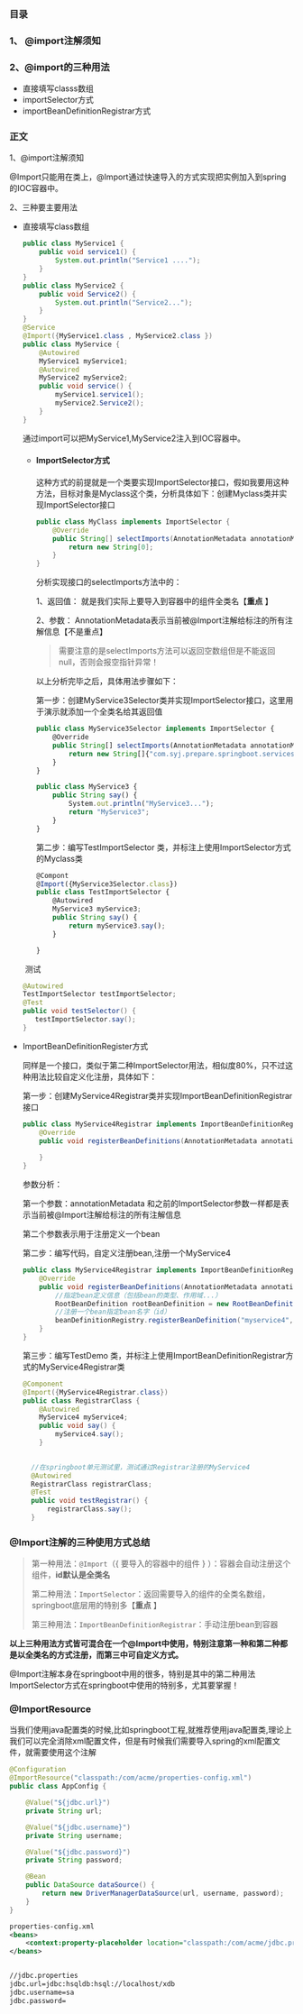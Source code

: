 ###

### 目录

### 1、 @import注解须知

### 2、@import的三种用法

* 直接填写classs数组
* importSelector方式
* importBeanDefinitionRegistrar方式



### 正文

1、@import注解须知

@Import只能用在类上，@Import通过快速导入的方式实现把实例加入到spring的IOC容器中。

2、三种要主要用法

* 直接填写class数组

  ```java
  public class MyService1 {
      public void service1() {
          System.out.println("Service1 ....");
      }
  }
  public class MyService2 {
      public void Service2() {
          System.out.println("Service2...");
      }
  }
  @Service
  @Import({MyService1.class , MyService2.class })
  public class MyService {
      @Autowired
      MyService1 myService1;
      @Autowired
      MyService2 myService2;
      public void service() {
          myService1.service1();
          myService2.Service2();
      }
  }
  
  ```

  通过import可以把MyService1,MyService2注入到IOC容器中。

  

  * #### ImportSelector方式

    这种方式的前提就是一个类要实现ImportSelector接口，假如我要用这种方法，目标对象是Myclass这个类，分析具体如下：创建Myclass类并实现ImportSelector接口

    ```java
    public class MyClass implements ImportSelector {
        @Override
        public String[] selectImports(AnnotationMetadata annotationMetadata) {
            return new String[0];
        }
    }
    ```

    分析实现接口的selectImports方法中的：

    1、返回值： 就是我们实际上要导入到容器中的组件全类名【**重点** 】

    2、参数： AnnotationMetadata表示当前被@Import注解给标注的所有注解信息【不是重点】

    > 需要注意的是selectImports方法可以返回空数组但是不能返回null，否则会报空指针异常！

    以上分析完毕之后，具体用法步骤如下：

    第一步：创建MyService3Selector类并实现ImportSelector接口，这里用于演示就添加一个全类名给其返回值

    ```javascript
    public class MyService3Selector implements ImportSelector {
        @Override
        public String[] selectImports(AnnotationMetadata annotationMetadata) {
            return new String[]{"com.syj.prepare.springboot.services.MyService3"};
        }
    }
    
    public class MyService3 {
        public String say() {
            System.out.println("MyService3...");
            return "MyService3";
        }
    }
    
    ```

    第二步：编写TestImportSelector 类，并标注上使用ImportSelector方式的Myclass类

    ```javascript
    @Compont
    @Import({MyService3Selector.class})
    public class TestImportSelector {
        @Autowired
        MyService3 myService3;
        public String say() {
            return myService3.say();
        }
    
    }
    ```

  ​      测试

     ```java
  @Autowired
  	TestImportSelector testImportSelector;
  	@Test
  	public void testSelector() {
  		testImportSelector.say();
  	}
     ```

* ImportBeanDefinitionRegister方式

  同样是一个接口，类似于第二种ImportSelector用法，相似度80%，只不过这种用法比较自定义化注册，具体如下：

  第一步：创建MyService4Registrar类并实现ImportBeanDefinitionRegistrar接口

  ```java
  public class MyService4Registrar implements ImportBeanDefinitionRegistrar {
      @Override
      public void registerBeanDefinitions(AnnotationMetadata annotationMetadata, BeanDefinitionRegistry beanDefinitionRegistry) {
          
      }
  }
  ```

  参数分析：

  第一个参数：annotationMetadata 和之前的ImportSelector参数一样都是表示当前被@Import注解给标注的所有注解信息

  第二个参数表示用于注册定义一个bean

  第二步：编写代码，自定义注册bean,注册一个MyService4

  ```java
  public class MyService4Registrar implements ImportBeanDefinitionRegistrar {
      @Override
      public void registerBeanDefinitions(AnnotationMetadata annotationMetadata, BeanDefinitionRegistry beanDefinitionRegistry) {
          //指定bean定义信息（包括bean的类型、作用域...）
          RootBeanDefinition rootBeanDefinition = new RootBeanDefinition(MyService4.class);
          //注册一个bean指定bean名字（id）
          beanDefinitionRegistry.registerBeanDefinition("myservice4",rootBeanDefinition);
      }
  }
  ```

  第三步：编写TestDemo 类，并标注上使用ImportBeanDefinitionRegistrar方式的MyService4Registrar类

  ```java
  @Component
  @Import({MyService4Registrar.class})
  public class RegistrarClass {
      @Autowired
      MyService4 myService4;
      public void say() {
          myService4.say();
      }
  
    
    //在springboot单元测试里，测试通过Registrar注册的MyService4
    @Autowired
  	RegistrarClass registrarClass;
  	@Test
  	public void testRegistrar() {
  		registrarClass.say();
  	}
  ```

  

### @Import注解的三种使用方式总结

> 第一种用法：`@Import`（{ 要导入的容器中的组件 } ）：容器会自动注册这个组件，**id默认是全类名**
>
>  
>
> 第二种用法：`ImportSelector`：返回需要导入的组件的全类名数组，springboot底层用的特别多【**重点** 】
>
>  
>
> 第三种用法：`ImportBeanDefinitionRegistrar`：手动注册bean到容器

**以上三种用法方式皆可混合在一个@Import中使用，特别注意第一种和第二种都是以全类名的方式注册，而第三中可自定义方式。**

@Import注解本身在springboot中用的很多，特别是其中的第二种用法ImportSelector方式在springboot中使用的特别多，尤其要掌握！




### @ImportResource
当我们使用java配置类的时候,比如springboot工程,就推荐使用java配置类,理论上我们可以完全消除xml配置文件，但是有时候我们需要导入spring的xml配置文件，就需要使用这个注解
```java
@Configuration
@ImportResource("classpath:/com/acme/properties-config.xml")
public class AppConfig {

    @Value("${jdbc.url}")
    private String url;

    @Value("${jdbc.username}")
    private String username;

    @Value("${jdbc.password}")
    private String password;

    @Bean
    public DataSource dataSource() {
        return new DriverManagerDataSource(url, username, password);
    }
}
```
```xml
properties-config.xml
<beans>
    <context:property-placeholder location="classpath:/com/acme/jdbc.properties"/>
</beans>


//jdbc.properties
jdbc.url=jdbc:hsqldb:hsql://localhost/xdb
jdbc.username=sa
jdbc.password=
```
